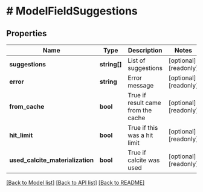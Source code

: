 # # ModelFieldSuggestions

## Properties

Name | Type | Description | Notes
------------ | ------------- | ------------- | -------------
**suggestions** | **string[]** | List of suggestions | [optional] [readonly]
**error** | **string** | Error message | [optional] [readonly]
**from_cache** | **bool** | True if result came from the cache | [optional] [readonly]
**hit_limit** | **bool** | True if this was a hit limit | [optional] [readonly]
**used_calcite_materialization** | **bool** | True if calcite was used | [optional] [readonly]

[[Back to Model list]](../../README.md#models) [[Back to API list]](../../README.md#endpoints) [[Back to README]](../../README.md)
